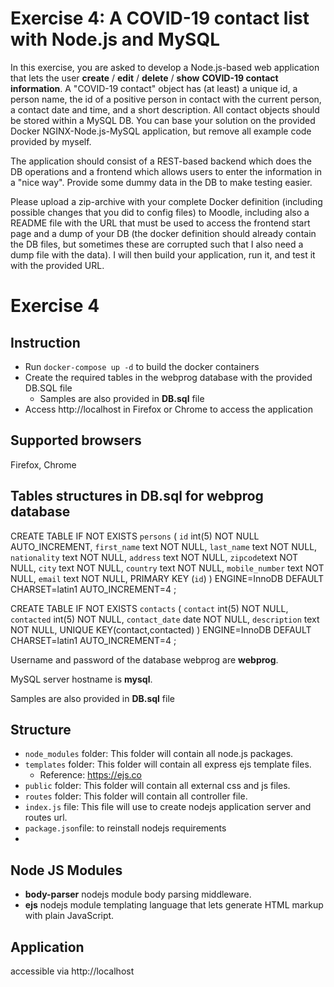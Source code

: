# Exercise 4: A COVID-19 contact list with Node.js and MySQL

In this exercise, you are asked to develop a Node.js-based web application that lets the user **create** / **edit** / **delete** / **show** **COVID-19 contact information**. A "COVID-19 contact" object has (at least) a unique id, a person name, the id of a positive person in contact with the current person, a contact date and time, and a short description. All contact objects should be stored within a MySQL DB. You can base your solution on the provided Docker NGINX-Node.js-MySQL application, but remove all example code provided by myself.

The application should consist of a REST-based backend which does the DB operations and a frontend which allows users to enter the information in a "nice way". Provide some dummy data in the DB to make testing easier.

Please upload a zip-archive with your complete Docker definition (including possible changes that you did to config files) to Moodle, including also a README file with the URL that must be used to access the frontend start page and a dump of your DB (the docker definition should already contain the DB files, but sometimes these are corrupted such that I also need a dump file with the data). I will then build your application, run it, and test it with the provided URL.

# Exercise 4

## Instruction

- Run `docker-compose up -d` to build the docker containers
- Create the required tables in the webprog database with the provided DB.SQL file
  - Samples are also provided in **DB.sql** file
- Access http://localhost in Firefox or Chrome to access the application

## Supported browsers

Firefox, Chrome

## Tables structures in DB.sql for webprog database

CREATE TABLE IF NOT EXISTS `persons` (
  `id` int(5) NOT NULL AUTO_INCREMENT,
  `first_name` text NOT NULL,
  `last_name` text NOT NULL,
  `nationality` text NOT NULL,
  `address` text NOT NULL,
  `zipcode`text NOT NULL,
  `city` text NOT NULL,
  `country` text NOT NULL,
  `mobile_number` text NOT NULL,
  `email` text NOT NULL,
  PRIMARY KEY (`id`)
) ENGINE=InnoDB  DEFAULT CHARSET=latin1 AUTO_INCREMENT=4 ;

CREATE TABLE IF NOT EXISTS `contacts` (
  `contact` int(5) NOT NULL,
  `contacted` int(5) NOT NULL,
  `contact_date` date NOT NULL,
  `description` text NOT NULL,
  UNIQUE KEY(contact,contacted)
) ENGINE=InnoDB  DEFAULT CHARSET=latin1 AUTO_INCREMENT=4 ;

Username and password of the database webprog are **webprog**.

MySQL server hostname is **mysql**.

Samples are also provided in **DB.sql** file

##  Structure 

- `node_modules` folder: This folder will contain all node.js packages.
- `templates` folder: This folder will contain all express ejs template files.
    - Reference: https://ejs.co
- `public` folder: This folder will contain all external css and js files.
- `routes` folder: This folder will contain all controller file.
- `index.js` file: This file will use to create nodejs application server and routes url.
- `package.json`file: to reinstall nodejs requirements
- 

## Node JS Modules

- **body-parser** nodejs module body parsing middleware.
- **ejs** nodejs module templating language that lets generate HTML markup with plain JavaScript.

## Application

accessible via http://localhost











